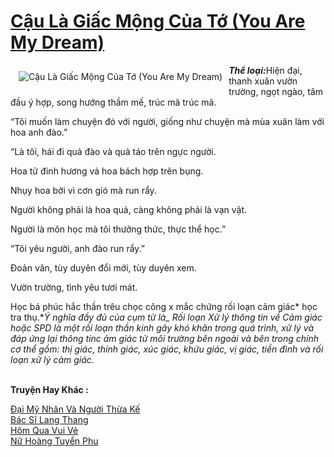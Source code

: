 <a href="https://utruyen.com/cau-la-giac-mong-cua-to-you-are-my-dream/21927/" title="Cậu Là Giấc Mộng Của Tớ (You Are My Dream)"><h1>Cậu Là Giấc Mộng Của Tớ (You Are My Dream)</h1></a><div style="display:table"><img align="right" style="float: left; padding: 10px;" src="https://utruyen.com/images/story/200x260/cau-la-giac-mong-cua-to-you-are-my-dream.jpg" alt="Cậu Là Giấc Mộng Của Tớ (You Are My Dream)"><em><b>Thể loại:</b></em><b></b>Hiện đại, thanh xuân vườn trường, ngọt ngào, tâm đầu ý hợp, song hướng thầm mế, trúc mã trúc mã.<p></p>“Tôi muốn làm chuyện đó với người, giống như chuyện mà mùa xuân làm với hoa anh đào.”<p></p>“Là tôi, hái đi quả đào và quả táo trên ngực người.<p></p>Hoa tử đinh hương và hoa bách hợp trên bụng.<p></p>Nhụy hoa bởi vì cơn gió mà run rẩy.<p></p>Người không phải là hoa quả, càng không phải là vạn vật.<p></p>Người là môn học mà tôi thưởng thức, thực thể học.”<p></p>“Tôi yêu người, anh đào run rẩy.”<p></p>Đoản văn, tùy duyên đổi mới, tùy duyên xem.<p></p>Vườn trường, tình yêu tươi mát.<p></p>Học bá phúc hắc thần trêu chọc công x mắc chứng rối loạn cảm giác* học tra thụ.*<em>Ý nghĩa đầy đủ của cụm từ là_ Rối loạn Xử lý thông tin về Cảm giác hoặc SPD là một rối loạn thần kinh gây khó khăn trong quá trình, xử lý và đáp ứng lại thông tinc ảm giác từ môi trường bên ngoài và bên trong chính cơ thể gồm: thị giác, thính giác, xúc giác, khứu giác, vị giác, tiền đình và rối loạn xử lý cảm giác.</em></div><p><br><b>Truyện Hay Khác :</b></p><a href="https://utruyen.com/dai-my-nhan-va-nguoi-thua-ke/21926/" alt="Đại Mỹ Nhân Và Người Thừa Kế">Đại Mỹ Nhân Và Người Thừa Kế</a><br/><a href="https://github.com/quanluxury/ngontinh_sac/tree/master/truyenhay/21563/" alt="Bác Sĩ Lang Thang">Bác Sĩ Lang Thang</a><br/><a href="https://truyenngontinhay.wordpress.com/2019/10/03/hom-qua-vui-ve/" alt="Hôm Qua Vui Vẻ">Hôm Qua Vui Vẻ</a><br/><a href="https://truyenngontinhay.wordpress.com/2019/10/03/nu-hoang-tuyen-phu/" alt="Nữ Hoàng Tuyển Phu">Nữ Hoàng Tuyển Phu</a><br/>